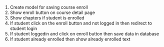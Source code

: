 1. Create model for saving course enroll
2. Show enroll button on course detail page
3. Show chapters if student is enrolled
4. If student click on the enroll button and not logged in then redirect to student login
5. If student loggedin and click on enroll button then save data in database
6. If student already enrolled then show already enrolled text